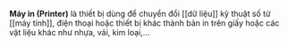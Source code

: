 **Máy in (Printer)** là thiết bị dùng để chuyển đổi [[dữ liệu]] kỹ thuật số từ [[máy tính]], điện thoại hoặc thiết bị khác thành bản in trên giấy hoặc các vật liệu khác như nhựa, vải, kim loại,...